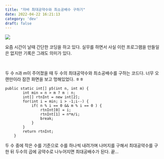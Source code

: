```yaml
---
title: "자바 최대공약수와 최소공배수 구하기"
date: 2022-04-22 16:21:13
category: 'dev'
draft: false
---
```


![](https://blog.kakaocdn.net/dn/bMBNdE/btqv7geyC6u/s0e8uupILeJfy1KJHVyFk0/img.jpg)

요즘 시간이 날때 간단한 코딩을 하고 있다. 실무를 하면서 사실 이런 프로그램을 만들일은 없지만 기록은 그래도 의미가 있다.

​

두 수 n과 m이 주어졌을 때 두 수의 최대공약수와 최소공배수를 구하는 코드다. 너무 오랜만이라 잠깐 화면을 보고 멍해있었다. ㅎㅎ

    public static int[] p5(int n, int m) {
        	int min = n > m ? m : n;
        	int[] rtnInt = new int[2];
        	for(int i = min; i > -1;i--) {
        		if( n % i == 0 && m % i == 0 ) {
        			rtnInt[0] = i;
        			rtnInt[1] = n*m/i;
        			break;
        		}
        	}    	
        	return rtnInt;
        }

두 수 중에 작은 수를 기준으로 수를 하나씩 내려가며 나머지를 구해서 최대공약수를 구한 뒤 두수의 곱에 공약수로 나누어지면 최대공배수가 된다. 끝...
